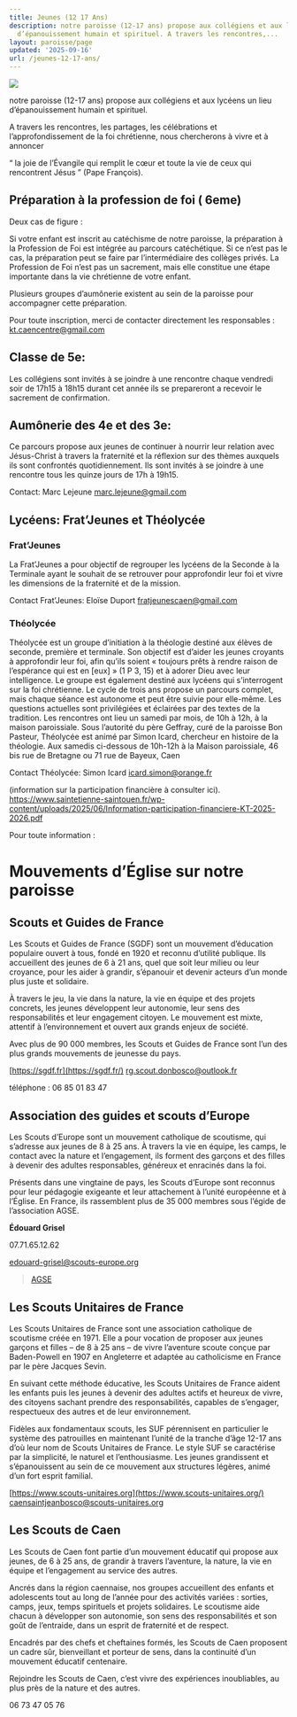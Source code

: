 ```yaml
---
title: Jeunes (12 17 Ans)
description: notre paroisse (12-17 ans) propose aux collégiens et aux lycéens un lieu
  d’épanouissement humain et spirituel. A travers les rencontres,...
layout: paroisse/page
updated: '2025-09-16'
url: /jeunes-12-17-ans/
---
```


![](https://bonpasteurcaen.wordpress.com/wp-content/uploads/2025/09/capture-decran-2025-09-10-a-22.02.27.png?w=748)

notre paroisse (12-17 ans) propose aux collégiens et aux lycéens un lieu d’épanouissement humain et spirituel.

A travers les rencontres, les partages, les célébrations et l’approfondissement de la foi chrétienne, nous chercherons à vivre et à annoncer

“ la joie de l’Évangile qui remplit le cœur et toute la vie de ceux qui rencontrent Jésus ” (Pape François).

## Préparation à la profession de foi ( 6eme)

[](https://github.com/gnodet/bonpasteur#pr%C3%A9paration-%C3%A0-la-profession-de-foi--6eme)

Deux cas de figure :

Si votre enfant est inscrit au catéchisme de notre paroisse, la préparation à la Profession de Foi est intégrée au parcours catéchétique. Si ce n’est pas le cas, la préparation peut se faire par l’intermédiaire des collèges privés. La Profession de Foi n’est pas un sacrement, mais elle constitue une étape importante dans la vie chrétienne de votre enfant.

Plusieurs groupes d’aumônerie existent au sein de la paroisse pour accompagner cette préparation.

Pour toute inscription, merci de contacter directement les responsables : [kt.caencentre@gmail.com](mailto:kt.caencentre@gmail.com)

## Classe de 5e:

[](https://github.com/gnodet/bonpasteur#classe-de-5e)

Les collégiens sont invités à se joindre à une rencontre chaque vendredi soir de 17h15 à 18h15 durant cet année ils se prepareront a recevoir le sacrement de confirmation.

## Aumônerie des 4e et des 3e:

[](https://github.com/gnodet/bonpasteur#aum%C3%B4nerie-des-4e-et-des-3e)

Ce parcours propose aux jeunes de continuer à nourrir leur relation avec Jésus-Christ à travers la fraternité et la réflexion sur des thèmes auxquels ils sont confrontés quotidiennement. Ils sont invités à se joindre à une rencontre tous les quinze jours de 17h à 19h15.

Contact: Marc Lejeune [marc.lejeune@gmail.com](mailto:marc.lejeune@gmail.com)

## Lycéens: Frat’Jeunes et Théolycée

[](https://github.com/gnodet/bonpasteur#lyc%C3%A9ens-fratjeunes-et-th%C3%A9olyc%C3%A9e)

### Frat’Jeunes

[](https://github.com/gnodet/bonpasteur#fratjeunes)

La Frat’Jeunes a pour objectif de regrouper les lycéens de la Seconde à la Terminale ayant le souhait de se retrouver pour approfondir leur foi et vivre les dimensions de la fraternité et de la mission.

Contact Frat’Jeunes: Eloïse Duport [fratjeunescaen@gmail.com](mailto:fratjeunescaen@gmail.com)

### Théolycée

[](https://github.com/gnodet/bonpasteur#th%C3%A9olyc%C3%A9e)

Théolycée est un groupe d’initiation à la théologie destiné aux élèves de seconde, première et terminale. Son objectif est d’aider les jeunes croyants à approfondir leur foi, afin qu’ils soient « toujours prêts à rendre raison de l’espérance qui est en [eux] » (1 P 3, 15) et à adorer Dieu avec leur intelligence. Le groupe est également destiné aux lycéens qui s’interrogent sur la foi chrétienne. Le cycle de trois ans propose un parcours complet, mais chaque séance est autonome et peut être suivie pour elle-même. Les questions actuelles sont privilégiées et éclairées par des textes de la tradition. Les rencontres ont lieu un samedi par mois, de 10h à 12h, à la maison paroissiale. Sous l’autorité du père Geffray, curé de la paroisse Bon Pasteur, Théolycée est animé par Simon Icard, chercheur en histoire de la théologie. Aux samedis ci-dessous de 10h-12h à la Maison paroissiale, 46 bis rue de Bretagne ou 71 rue de Bayeux, Caen

Contact Théolycée: Simon Icard [icard.simon@orange.fr](mailto:icard.simon@orange.fr)

(information sur la participation financière à consulter ici). <https://www.saintetienne-saintouen.fr/wp-content/uploads/2025/06/Information-participation-financiere-KT-2025-2026.pdf>

Pour toute information :

# Mouvements d’Église sur notre paroisse

[](https://github.com/gnodet/bonpasteur#mouvements-d%C3%A9glise-sur-notre-paroisse)

## Scouts et Guides de France

[](https://github.com/gnodet/bonpasteur#scouts-et-guides-de-france)

Les Scouts et Guides de France (SGDF) sont un mouvement d’éducation populaire ouvert à tous, fondé en 1920 et reconnu d’utilité publique. Ils accueillent des jeunes de 6 à 21 ans, quel que soit leur milieu ou leur croyance, pour les aider à grandir, s’épanouir et devenir acteurs d’un monde plus juste et solidaire.

À travers le jeu, la vie dans la nature, la vie en équipe et des projets concrets, les jeunes développent leur autonomie, leur sens des responsabilités et leur engagement citoyen. Le mouvement est mixte, attentif à l’environnement et ouvert aux grands enjeux de société.

Avec plus de 90 000 membres, les Scouts et Guides de France sont l’un des plus grands mouvements de jeunesse du pays.

[https://sgdf.fr](https://sgdf.fr/) [rg.scout.donbosco@outlook.fr](mailto:rg.scout.donbosco@outlook.fr)

téléphone : 06 85 01 83 47

## Association des guides et scouts d’Europe[](https://github.com/gnodet/bonpasteur#association-des-guides-et-scouts-deurope)

Les Scouts d’Europe sont un mouvement catholique de scoutisme, qui s’adresse aux jeunes de 8 à 25 ans. À travers la vie en équipe, les camps, le contact avec la nature et l’engagement, ils forment des garçons et des filles à devenir des adultes responsables, généreux et enracinés dans la foi.

Présents dans une vingtaine de pays, les Scouts d’Europe sont reconnus pour leur pédagogie exigeante et leur attachement à l’unité européenne et à l’Église. En France, ils rassemblent plus de 35 000 membres sous l’égide de l’association AGSE.

**Édouard Grisel**

07.71.65.12.62

[edouard-grisel@scouts-europe.org](mailto:edouard-grisel@scouts-europe.org)

> [AGSE](https://www.scouts-europe.org/)

## Les Scouts Unitaires de France[](https://github.com/gnodet/bonpasteur#les-scouts-unitaires-de-france)

Les Scouts Unitaires de France sont une association catholique de scoutisme créée en 1971. Elle a pour vocation de proposer aux jeunes garçons et filles – de 8 à 25 ans – de vivre l’aventure scoute conçue par Baden-Powell en 1907 en Angleterre et adaptée au catholicisme en France par le père Jacques Sevin. 

En suivant cette méthode éducative, les Scouts Unitaires de France aident les enfants puis les jeunes à devenir des adultes actifs et heureux de vivre, des citoyens sachant prendre des responsabilités, capables de s’engager, respectueux des autres et de leur environnement.

Fidèles aux fondamentaux scouts, les SUF pérennisent en particulier le système des patrouilles en maintenant l’unité de la tranche d’âge 12-17 ans d’où leur nom de Scouts Unitaires de France. Le style SUF se caractérise par la simplicité, le naturel et l’enthousiasme. Les jeunes grandissent et s’épanouissent au sein de ce mouvement aux structures légères, animé d’un fort esprit familial.

[https://www.scouts-unitaires.org](https://www.scouts-unitaires.org/) [caensaintjeanbosco@scouts-unitaires.org](mailto:caensaintjeanbosco@scouts-unitaires.org)

## Les Scouts de Caen

[](https://github.com/gnodet/bonpasteur#les-scouts-de-caen)

Les Scouts de Caen font partie d’un mouvement éducatif qui propose aux jeunes, de 6 à 25 ans, de grandir à travers l’aventure, la nature, la vie en équipe et l’engagement au service des autres.

Ancrés dans la région caennaise, nos groupes accueillent des enfants et adolescents tout au long de l’année pour des activités variées : sorties, camps, jeux, temps spirituels et projets solidaires. Le scoutisme aide chacun à développer son autonomie, son sens des responsabilités et son goût de l’entraide, dans un esprit de fraternité et de respect.

Encadrés par des chefs et cheftaines formés, les Scouts de Caen proposent un cadre sûr, bienveillant et porteur de sens, dans la continuité d’un mouvement éducatif centenaire.

Rejoindre les Scouts de Caen, c’est vivre des expériences inoubliables, au plus près de la nature et des autres.

06 73 47 05 76